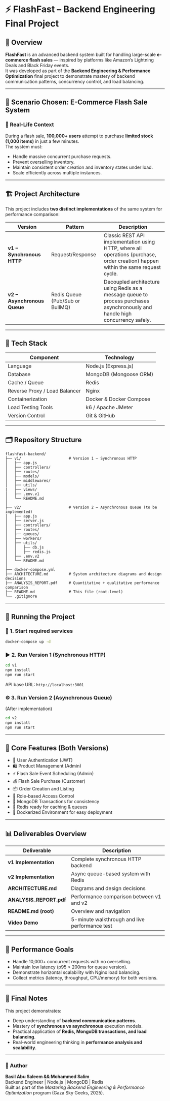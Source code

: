 # ⚡ FlashFast – Backend Engineering Final Project

## 📘 Overview
**FlashFast** is an advanced backend system built for handling large-scale **e-commerce flash sales** — inspired by platforms like Amazon’s Lightning Deals and Black Friday events.  
It was developed as part of the **Backend Engineering & Performance Optimization** final project to demonstrate mastery of backend communication patterns, concurrency control, and load balancing.

---

## 🧩 Scenario Chosen: E-Commerce Flash Sale System
### 🎯 Real-Life Context
During a flash sale, **100,000+ users** attempt to purchase **limited stock (1,000 items)** in just a few minutes.  
The system must:
- Handle massive concurrent purchase requests.  
- Prevent overselling inventory.  
- Maintain consistent order creation and inventory states under load.  
- Scale efficiently across multiple instances.

---

## 🏗 Project Architecture
This project includes **two distinct implementations** of the same system for performance comparison:

| Version | Pattern | Description |
|----------|----------|-------------|
| **v1 – Synchronous HTTP** | Request/Response | Classic REST API implementation using HTTP, where all operations (purchase, order creation) happen within the same request cycle. |
| **v2 – Asynchronous Queue** | Redis Queue (Pub/Sub or BullMQ) | Decoupled architecture using Redis as a message queue to process purchases asynchronously and handle high concurrency safely. |

---

## 🧱 Tech Stack
| Component | Technology |
|------------|-------------|
| Language | Node.js (Express.js) |
| Database | MongoDB (Mongoose ORM) |
| Cache / Queue | Redis |
| Reverse Proxy / Load Balancer | Nginx |
| Containerization | Docker & Docker Compose |
| Load Testing Tools | k6 / Apache JMeter |
| Version Control | Git & GitHub |

---

## 🗂 Repository Structure
```
flashfast-backend/
├── v1/                     # Version 1 – Synchronous HTTP
│   ├── app.js
│   ├── controllers/
│   ├── routes/
│   ├── models/
│   ├── middlewares/
│   ├── utils/
|   ├── views/
│   ├── .env.v1
│   └── README.md
│
├── v2/                     # Version 2 – Asynchronous Queue (to be implemented)
│   ├── app.js
│   ├── server.js
│   ├── controllers/
│   ├── routes/
│   ├── queues/
│   ├── workers/
│   ├── utils/
│   │   ├── db.js
│   │   ├── redis.js
│   ├── .env.v2
│   └── README.md
│
├── docker-compose.yml
├── ARCHITECTURE.md         # System architecture diagrams and design decisions
├── ANALYSIS_REPORT.pdf     # Quantitative + qualitative performance comparison
├── README.md               # This file (root-level)
└── .gitignore
```

---

## 🚀 Running the Project

### 🐳 1. Start required services
```bash
docker-compose up -d
```

### ▶️ 2. Run Version 1 (Synchronous HTTP)
```bash
cd v1
npm install
npm run start
```
API base URL: `http://localhost:3001`

### ⚙️ 3. Run Version 2 (Asynchronous Queue)
(After implementation)
```bash
cd v2
npm install
npm run start
```

---

## 📡 Core Features (Both Versions)
- 🔐 User Authentication (JWT)
- 🛍 Product Management (Admin)
- ⚡ Flash Sale Event Scheduling (Admin)
- 💰 Flash Sale Purchase (Customer)
- 📦 Order Creation and Listing
- 🧾 Role-based Access Control
- 🧠 MongoDB Transactions for consistency
- 💾 Redis ready for caching & queues
- 🧰 Dockerized Environment for easy deployment

---

## 📊 Deliverables Overview
| Deliverable | Description |
|--------------|-------------|
| **v1 Implementation** | Complete synchronous HTTP backend |
| **v2 Implementation** | Async queue-based system with Redis |
| **ARCHITECTURE.md** | Diagrams and design decisions |
| **ANALYSIS_REPORT.pdf** | Performance comparison between v1 and v2 |
| **README.md (root)** | Overview and navigation |
| **Video Demo** | 5-minute walkthrough and live performance test |

---

## 🧠 Performance Goals
- Handle 10,000+ concurrent requests with no overselling.
- Maintain low latency (p95 < 200ms for queue version).
- Demonstrate horizontal scalability with Nginx load balancing.
- Collect metrics (latency, throughput, CPU/memory) for both versions.

---

## 🏁 Final Notes
This project demonstrates:
- Deep understanding of **backend communication patterns**.  
- Mastery of **synchronous vs asynchronous** execution models.  
- Practical application of **Redis, MongoDB transactions, and load balancing**.  
- Real-world engineering thinking in **performance analysis and scalability**.

---

### 👤 Author
**Basil Abu Saleem && Mohammed Salim**  
Backend Engineer | Node.js | MongoDB | Redis  
Built as part of the *Mastering Backend Engineering & Performance Optimization* program (Gaza Sky Geeks, 2025).
